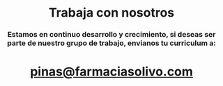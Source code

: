 # <center> Trabaja con nosotros </center>

### <center> Estamos en continuo desarrollo y crecimiento, si deseas ser parte de nuestro grupo de trabajo, envianos tu curriculum a:</center>

# <center> pinas@farmaciasolivo.com </center>
